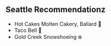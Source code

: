 ## Seattle Recommendationz

- Hot Cakes Molten Cakery, Ballard :cake:
- Taco Bell :taco:
- Gold Creek Snowshoeing :snowflake:
